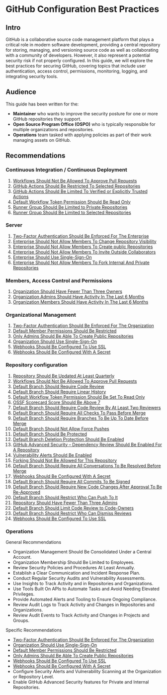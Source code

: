 # GitHub Configuration Best Practices

## Intro

GitHub is a collaborative source code management platform that plays a critical
role in modern software development, providing a central repository for
storing, managing, and versioning source code as well as collaborating with
a community of developers. However, it also represent a potential security
risk if not properly configured. In this guide, we will explore the best
practices for securing GitHub, covering topics that include user
authentication, access control, permissions, monitoring, logging,
and integrating security tools.

## Audience

This guide has been written for the:

* **Maintainer** who wants to improve the security posture for one or more
GitHub repositories they support.
* **Open Source Program Office (OSPO)** who is typically responsible for
multiple organizations and repositories.
* **Operations** team tasked with applying policies as part of their work
managing assets on GitHub.

## Recommendations

### Continuous Integration / Continuous Deployment

1. [Workflows Should Not Be Allowed To Approve Pull Requests](actions/actions_can_approve_pull_requests.md)
2. [GitHub Actions Should Be Restricted To Selected Repositories](actions/all_repositories_can_run_github_actions.md)
3. [GitHub Actions Should Be Limited To Verified or Explicitly Trusted Actions](actions/all_github_actions_are_allowed.md)
4. [Default Workflow Token Permission Should Be Read Only](actions/token_default_permissions_is_read_write.md)
5. [Runner Group Should Be Limited to Private Repositories](runner_group/runner_group_can_be_used_by_public_repositories.md)
6. [Runner Group Should Be Limited to Selected Repositories](runner_group/runner_group_not_limited_to_selected_repositories.md)

### Server

1. [Two-Factor Authentication Should Be Enforced For The Enterprise](enterprise/enterprise_enforce_two_factor_authentication.md)
2. [Enterprise Should Not Allow Members To Change Repository Visibility](enterprise/enterprise_not_using_visibility_change_disable_policy.md)
3. [Enterprise Should Not Allow Members To Create public Repositories](enterprise/enterprise_allows_creating_public_repos.md)
4. [Enterprise Should Not Allow Members To Invite Outside Collaborators](enterprise/enterprise_allows_inviting_externals_collaborators.md)
5. [Enterprise Should Use Single-Sign-On](enterprise/enterprise_not_using_single_sign_on.md)
6. [Enterprise Should Not Allow Members To Fork Internal And Private Repositories](enterprise/enterprise_allows_forking_repos.md)

### Members, Access Control and Permissions

1. [Organization Should Have Fewer Than Three Owners](member/organization_has_too_many_admins.md)
2. [Organization Admins Should Have Activity In The Last 6 Months](member/stale_admin_found.md)
3. [Organization Members Should Have Activity In The Last 6 Months](member/stale_member_found.md)

### Organizational Management

1. [Two-Factor Authentication Should Be Enforced For The Organization](organization/two_factor_authentication_not_required_for_org.md)
2. [Default Member Permissions Should Be Restricted](organization/default_repository_permission_is_not_none.md)
3. [Only Admins Should Be Able To Create Public Repositories](organization/non_admins_can_create_public_repositories.md)
4. [Organization Should Use Single-Sign-On](organization/organization_not_using_single_sign_on.md)
5. [Webhooks Should Be Configured To Use SSL](organization/organization_webhook_doesnt_require_ssl.md)
6. [Webhooks Should Be Configured With A Secret](organization/organization_webhook_no_secret.md)

### Repository configuration

1. [Repository Should Be Updated At Least Quarterly](repository/repository_not_maintained.md)
2. [Workflows Should Not Be Allowed To Approve Pull Requests](repository/actions_can_approve_pull_requests.md)
3. [Default Branch Should Require Code Review](repository/code_review_not_required.md)
4. [Default Branch Should Require Linear History](repository/non_linear_history.md)
5. [Default Workflow Token Permission Should Be Set To Read Only](repository/token_default_permissions_is_read_write.md)
6. [OSSF Scorecard Score Should Be Above 7](repository/scorecard_score_too_low.md)
7. [Default Branch Should Require Code Review By At Least Two Reviewers](repository/code_review_by_two_members_not_required.md)
8. [Default Branch Should Require All Checks To Pass Before Merge](repository/requires_status_checks.md)
9. [Default Branch Should Require Branches To Be Up To Date Before Merge](repository/requires_branches_up_to_date_before_merge.md)
10. [Default Branch Should Not Allow Force Pushes](repository/missing_default_branch_protection_force_push.md)
11. [Default Branch Should Be Protected](repository/missing_default_branch_protection.md)
12. [Default Branch Deletion Protection Should Be Enabled](repository/missing_default_branch_protection_deletion.md)
13. [GitHub Advanced Security – Dependency Review Should Be Enabled For A Repository](repository/ghas_dependency_review_not_enabled.md)
14. [Vulnerability Alerts Should Be Enabled](repository/vulnerability_alerts_not_enabled.md)
15. [Forking Should Not Be Allowed for This Repository](repository/forking_allowed_for_repository.md)
16. [Default Branch Should Require All Conversations To Be Resolved Before Merge](repository/no_conversation_resolution.md)
17. [Webhooks Should Be Configured With A Secret](repository/repository_webhook_no_secret.md)
18. [Default Branch Should Require All Commits To Be Signed](repository/no_signed_commits.md)
19. [Default Branch Should Require New Code Changes After Approval To Be Re-Approved](repository/dismisses_stale_reviews.md)
20. [Default Branch Should Restrict Who Can Push To It](repository/pushes_are_not_restricted.md)
21. [Repository Should Have Fewer Than Three Admins](repository/repository_has_too_many_admins.md)
22. [Default Branch Should Limit Code Review to Code-Owners](repository/code_review_not_limited_to_code_owners.md)
23. [Default Branch Should Restrict Who Can Dismiss Reviews](repository/review_dismissal_allowed.md)
24. [Webhooks Should Be Configured To Use SSL](repository/repository_webhook_doesnt_require_ssl.md)

### Operations

General Recommendations

* Organization Management Should Be Consolidated Under a Central Account.
* Organization Membership Should Be Limited to Employees.
* Review Security Policies and Procedures At Least Annually.
* Establish a Clear Communication and Incident Response Plan.
* Conduct Regular Security Audits and Vulnerability Assessments.
* Use Insights to Track Activity and in Repositories and Organizations.
* Use Tools Built On APIs to Automate Tasks and Avoid Needing Elevated Privileges.
* Provide Automated Alerts and Tooling to Ensure Ongoing Compliance.
* Review Audit Logs to Track Activity and Changes in Repositories and Organizations.
* Review Audit Events to Track Activity and Changes in Projects and Groups.

Specific Recommendations

* [Two-Factor Authentication Should Be Enforced For The Organization](organization/two_factor_authentication_not_required_for_org.md)
* [Organization Should Use Single-Sign-On](organization/organization_not_using_single_sign_on.md)
* [Default Member Permissions Should Be Restricted](organization/default_repository_permission_is_not_none.md)
* [Only Admins Should Be Able To Create Public Repositories](organization/non_admins_can_create_public_repositories.md)
* [Webhooks Should Be Configured To Use SSL](organization/organization_webhook_doesnt_require_ssl.md)
* [Webhooks Should Be Configured With A Secret](organization/organization_webhook_no_secret.md)
* Configure Security Alerts and Vulnerability Scanning at the Organization or
Repository Level.
* Enable GitHub Advanced Security features for Private and Internal Repositories.
  